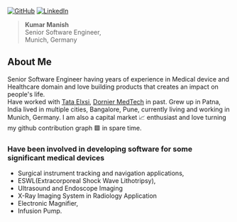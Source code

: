 
[![GitHub](https://img.shields.io/badge/GitHub-%40manish434k-239a3b.svg)](https://github.com/manish434k)
[![LinkedIn](https://img.shields.io/badge/Linked-in-0c66c3.svg)](https://www.linkedin.com/in/manish434k/)

>
>**Kumar Manish**   
>Senior Software Engineer,  
>Munich, Germany   
>
   
   
   
## About Me 

Senior Software Engineer having years of experience in Medical device and Healthcare domain and love building products that creates an impact on people's life.   <br>Have worked with [Tata Elxsi](https://www.linkedin.com/company/tataelxsi/?originalSubdomain=in), [Dornier MedTech](https://www.linkedin.com/company/dornier-medtech/) in past. Grew up in Patna, India lived in multiple cities, Bangalore, Pune, currently living and working in Munich, Germany. I am also a capital market 📈 enthusiast and love turning my github contribution graph 🟩 in spare time.


### Have been involved in developing software for some significant medical devices  
* Surgical instrument tracking and navigation applications, 
* ESWL(Extracorporeal Shock Wave Lithotripsy), 
* Ultrasound and Endoscope Imaging
* X-Ray Imaging System in Radiology Application
* Electronic Magnifier, 
* Infusion Pump.


